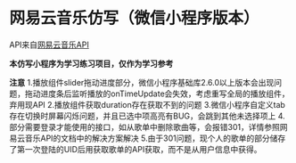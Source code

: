 网易云音乐仿写（微信小程序版本）
===

API来自[网易云音乐API](https://github.com/Binaryify/NeteaseCloudMusicApi)

__本仿写小程序为学习练习项目，仅作为学习参考__

**注意**
1.播放组件slider拖动进度部分，微信小程序基础库2.6.0以上版本会出现问题，拖动进度条后监听播放的onTimeUpdate会失效，考虑重写全局的播放组件，弃用现API
2.播放组件获取duration存在获取不到的问题
3.微信小程序自定义tab存在切换时屏幕闪烁问题，并且已选中项高亮有BUG，会跳到其他未选择项上
4.部分需要登录才能使用的接口，如从歌单中删除歌曲等，会报错301，详情参照网易云音乐API的文档中的解决方案解决
5.由于301问题，现个人的歌单的部分储存了第一次登陆的UID后用获取歌单的API获取，而不是从用户信息中获得。
